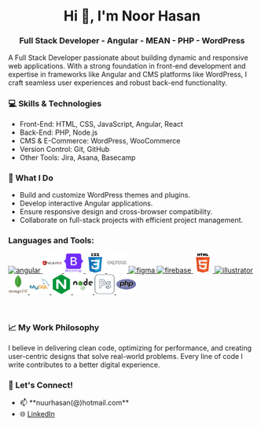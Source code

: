 <h1 align="center">Hi 👋, I'm Noor Hasan</h1>
<h3 align="center">Full Stack Developer - Angular - MEAN - PHP - WordPress</h3>

<p align="left">
A Full Stack Developer passionate about building dynamic and responsive web applications. With a strong foundation in front-end development and expertise in frameworks like Angular and CMS platforms like WordPress, I craft seamless user experiences and robust back-end functionality.
</p>

<p align="left"><h3>💻 Skills & Technologies</h3>
<ul>
<li>Front-End: HTML, CSS, JavaScript, Angular, React</li>
<li>Back-End: PHP, Node.js</li>
<li>CMS & E-Commerce: WordPress, WooCommerce</li>
<li>Version Control: Git, GitHub</li>
<li>Other Tools: Jira, Asana, Basecamp</li>
  </ul>
</p>

<p align="left"><h3>🌟 What I Do</h3>
<ul>
  <li>Build and customize WordPress themes and plugins.</li>
  <li>Develop interactive Angular applications.</li>
  <li>Ensure responsive design and cross-browser compatibility.</li>
  <li>Collaborate on full-stack projects with efficient project management.</li>
  </ul>
</p>


<h3 align="left">Languages and Tools:</h3>
<p align="left"> <a href="https://angular.io" target="_blank" rel="noreferrer"> <img src="https://angular.io/assets/images/logos/angular/angular.svg" alt="angular" width="40" height="40"/> </a> <a href="https://angular.io" target="_blank" rel="noreferrer"> <img src="https://raw.githubusercontent.com/devicons/devicon/master/icons/angularjs/angularjs-original-wordmark.svg" alt="angularjs" width="40" height="40"/> </a> <a href="https://getbootstrap.com" target="_blank" rel="noreferrer"> <img src="https://raw.githubusercontent.com/devicons/devicon/master/icons/bootstrap/bootstrap-plain-wordmark.svg" alt="bootstrap" width="40" height="40"/> </a> <a href="https://www.w3schools.com/css/" target="_blank" rel="noreferrer"> <img src="https://raw.githubusercontent.com/devicons/devicon/master/icons/css3/css3-original-wordmark.svg" alt="css3" width="40" height="40"/> </a> <a href="https://expressjs.com" target="_blank" rel="noreferrer"> <img src="https://raw.githubusercontent.com/devicons/devicon/master/icons/express/express-original-wordmark.svg" alt="express" width="40" height="40"/> </a> <a href="https://www.figma.com/" target="_blank" rel="noreferrer"> <img src="https://www.vectorlogo.zone/logos/figma/figma-icon.svg" alt="figma" width="40" height="40"/> </a> <a href="https://firebase.google.com/" target="_blank" rel="noreferrer"> <img src="https://www.vectorlogo.zone/logos/firebase/firebase-icon.svg" alt="firebase" width="40" height="40"/> </a> <a href="https://www.w3.org/html/" target="_blank" rel="noreferrer"> <img src="https://raw.githubusercontent.com/devicons/devicon/master/icons/html5/html5-original-wordmark.svg" alt="html5" width="40" height="40"/> </a> <a href="https://www.adobe.com/in/products/illustrator.html" target="_blank" rel="noreferrer"> <img src="https://www.vectorlogo.zone/logos/adobe_illustrator/adobe_illustrator-icon.svg" alt="illustrator" width="40" height="40"/> </a> <a href="https://www.mongodb.com/" target="_blank" rel="noreferrer"> <img src="https://raw.githubusercontent.com/devicons/devicon/master/icons/mongodb/mongodb-original-wordmark.svg" alt="mongodb" width="40" height="40"/> </a> <a href="https://www.mysql.com/" target="_blank" rel="noreferrer"> <img src="https://raw.githubusercontent.com/devicons/devicon/master/icons/mysql/mysql-original-wordmark.svg" alt="mysql" width="40" height="40"/> </a> <a href="https://www.nginx.com" target="_blank" rel="noreferrer"> <img src="https://raw.githubusercontent.com/devicons/devicon/master/icons/nginx/nginx-original.svg" alt="nginx" width="40" height="40"/> </a> <a href="https://nodejs.org" target="_blank" rel="noreferrer"> <img src="https://raw.githubusercontent.com/devicons/devicon/master/icons/nodejs/nodejs-original-wordmark.svg" alt="nodejs" width="40" height="40"/> </a> <a href="https://www.photoshop.com/en" target="_blank" rel="noreferrer"> <img src="https://raw.githubusercontent.com/devicons/devicon/master/icons/photoshop/photoshop-line.svg" alt="photoshop" width="40" height="40"/> </a> <a href="https://www.php.net" target="_blank" rel="noreferrer"> <img src="https://raw.githubusercontent.com/devicons/devicon/master/icons/php/php-original.svg" alt="php" width="40" height="40"/> </a> </p>
<br/>


<p align="left"><h3>📈 My Work Philosophy</h3>
<p>I believe in delivering clean code, optimizing for performance, and creating user-centric designs that solve real-world problems. Every line of code I write contributes to a better digital experience.</p>
</p>
<p align="left"><h3>🔗 Let's Connect!</h3>
<ul>
  <li>📫 **nuurhasan(@)hotmail.com**</li>
  <li>🌐 <a href="https://www.linkedin.com/in/noor-hasan9/" target="_blank" rel="noreferrer">LinkedIn</a></li> 
</ul>
<br/>
</p>
